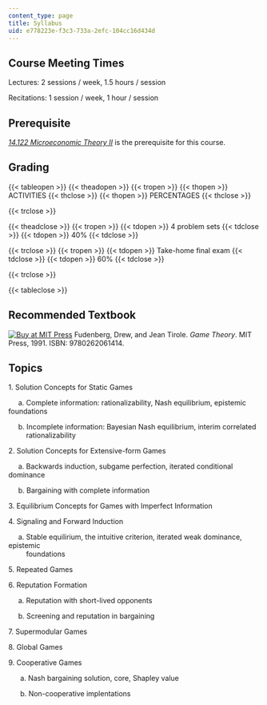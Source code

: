 ```yaml
---
content_type: page
title: Syllabus
uid: e778223e-f3c3-733a-2efc-104cc16d434d
---
```


Course Meeting Times
--------------------

Lectures: 2 sessions / week, 1.5 hours / session

Recitations: 1 session / week, 1 hour / session

Prerequisite
------------

[_14.122 Microeconomic Theory II_](/courses/14-122-microeconomic-theory-ii-fall-2002) is the prerequisite for this course.

Grading
-------

{{< tableopen >}}
{{< theadopen >}}
{{< tropen >}}
{{< thopen >}}
ACTIVITIES
{{< thclose >}}
{{< thopen >}}
PERCENTAGES
{{< thclose >}}

{{< trclose >}}

{{< theadclose >}}
{{< tropen >}}
{{< tdopen >}}
4 problem sets
{{< tdclose >}}
{{< tdopen >}}
40%
{{< tdclose >}}

{{< trclose >}}
{{< tropen >}}
{{< tdopen >}}
Take-home final exam
{{< tdclose >}}
{{< tdopen >}}
60%
{{< tdclose >}}

{{< trclose >}}

{{< tableclose >}}

Recommended Textbook
--------------------

[![Buy at MIT Press](/images/mp_logo.gif)](https://mitpress.mit.edu/9780262061414) Fudenberg, Drew, and Jean Tirole. _Game Theory_. MIT Press, 1991. ISBN: 9780262061414.

Topics
------

1\. Solution Concepts for Static Games

     a. Complete information: rationalizability, Nash equilibrium, epistemic foundations

     b. Incomplete information: Bayesian Nash equilibrium, interim correlated  
         rationalizability

2\. Solution Concepts for Extensive-form Games

     a. Backwards induction, subgame perfection, iterated conditional dominance

     b. Bargaining with complete information 

3\. Equilibrium Concepts for Games with Imperfect Information

4\. Signaling and Forward Induction

     a. Stable equilirium, the intuitive criterion, iterated weak dominance, epistemic  
         foundations

5\. Repeated Games

6\. Reputation Formation 

     a. Reputation with short-lived opponents

     b. Screening and reputation in bargaining

7\. Supermodular Games

8\. Global Games

9\. Cooperative Games

      a. Nash bargaining solution, core, Shapley value

      b. Non-cooperative implentations